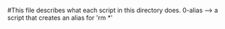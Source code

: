 #This file describes what each script in this directory does.
0-alias --> a script that creates an alias for 'rm *'
